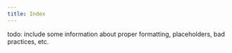 ```yaml
---
title: Index
---
```


todo: include some information about proper formatting, placeholders, bad practices, etc.